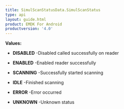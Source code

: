 ```yaml
---
title: SimulScanStatusData.SimulScanStatus
type: api
layout: guide.html
product: EMDK For Android
productversion: '4.0'
---
```





**Values:**

* **DISABLED** -Disabled called successfully on reader

* **ENABLED** -Enabled reader successfully

* **SCANNING** -Successfully started scanning

* **IDLE** -Finished scanning

* **ERROR** -Error occurred

* **UNKNOWN** -Unknown status












